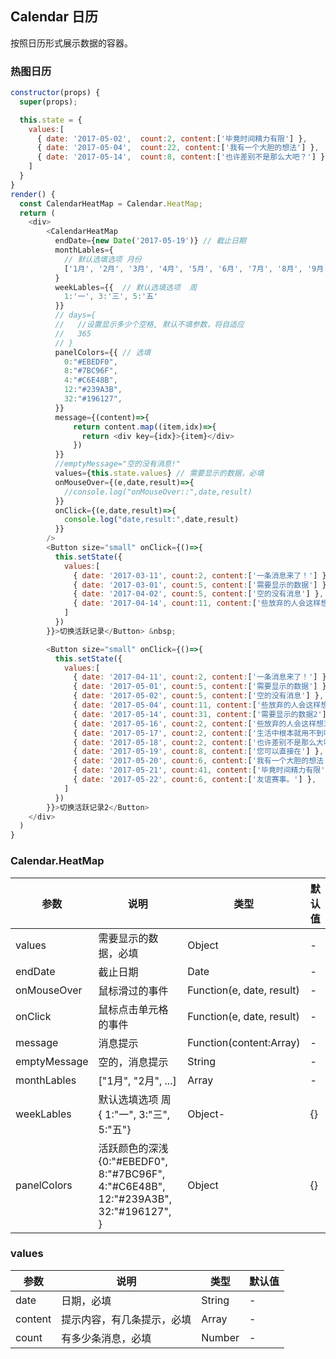 ## Calendar 日历

按照日历形式展示数据的容器。

### 热图日历

<!--DemoStart-->
```js
constructor(props) {
  super(props);

  this.state = {
    values:[
      { date: '2017-05-02',  count:2, content:['毕竟时间精力有限'] },
      { date: '2017-05-04',  count:22, content:['我有一个大胆的想法'] },
      { date: '2017-05-14',  count:8, content:['也许差别不是那么大吧？'] },
    ]
  }
}
render() {
  const CalendarHeatMap = Calendar.HeatMap;
  return (
    <div>
        <CalendarHeatMap 
          endDate={new Date('2017-05-19')} // 截止日期
          monthLables={
            // 默认选填选项 月份
            ['1月', '2月', '3月', '4月', '5月', '6月', '7月', '8月', '9月', '10月', '11月', '12月']
          }
          weekLables={{  // 默认选填选项  周
            1:'一', 3:'三', 5:'五'
          }}
          // days={
          //   //设置显示多少个空格, 默认不填参数，将自适应
          //   365
          // }
          panelColors={{ // 选填
            0:"#EBEDF0",
            8:"#7BC96F",
            4:"#C6E48B",
            12:"#239A3B",
            32:"#196127",
          }}
          message={(content)=>{
              return content.map((item,idx)=>{
                return <div key={idx}>{item}</div>
              })
          }}
          //emptyMessage="空的没有消息!"
          values={this.state.values} // 需要显示的数据，必填
          onMouseOver={(e,date,result)=>{
            //console.log("onMouseOver::",date,result)
          }}
          onClick={(e,date,result)=>{
            console.log("date,result:",date,result)
          }}
        />
        <Button size="small" onClick={()=>{
          this.setState({
            values:[
              { date: '2017-03-11', count:2, content:['一条消息来了！'] },
              { date: '2017-03-01', count:5, content:['需要显示的数据'] },
              { date: '2017-04-02', count:5, content:['空的没有消息'] },
              { date: '2017-04-14', count:11, content:['些放弃的人会这样想'] },
            ]
          })
        }}>切换活跃记录</Button> &nbsp;

        <Button size="small" onClick={()=>{
          this.setState({
            values:[
              { date: '2017-04-11', count:2, content:['一条消息来了！'] },
              { date: '2017-05-01', count:5, content:['需要显示的数据'] },
              { date: '2017-05-02', count:5, content:['空的没有消息'] },
              { date: '2017-05-04', count:11, content:['些放弃的人会这样想'] },
              { date: '2017-05-14', count:31, content:['需要显示的数据2'] },
              { date: '2017-05-16', count:2, content:['些放弃的人会这样想3'] },
              { date: '2017-05-17', count:2, content:['生活中根本就用不到吧？'] },
              { date: '2017-05-18', count:2, content:['也许差别不是那么大吧？'] },
              { date: '2017-05-19', count:8, content:['您可以直接在'] },
              { date: '2017-05-20', count:6, content:['我有一个大胆的想法'] },
              { date: '2017-05-21', count:41, content:['毕竟时间精力有限'] },
              { date: '2017-05-22', count:6, content:['友谊赛事。'] },
            ]
          })
        }}>切换活跃记录2</Button>
    </div>
  )
}
```
<!--End-->



### Calendar.HeatMap

| 参数 | 说明 | 类型 | 默认值 |
|--------- |-------- |--------- |-------- |
| values | 需要显示的数据，必填 | Object | - |
| endDate | 截止日期 | Date | - |
| onMouseOver | 鼠标滑过的事件 | Function(e, date, result) | - |
| onClick | 鼠标点击单元格的事件 | Function(e, date, result) | - |
| message | 消息提示 | Function(content:Array)  | - |
| emptyMessage | 空的，消息提示 | String | - |
| monthLables | ["1月", "2月", ...] | Array | - |
| weekLables | 默认选填选项  周 { 1:"一", 3:"三", 5:"五"} | Object- | {} |
| panelColors | 活跃颜色的深浅 {0:"#EBEDF0", 8:"#7BC96F", 4:"#C6E48B", 12:"#239A3B", 32:"#196127", } | Object | {} |

### values

| 参数 | 说明 | 类型 | 默认值 |
|----- | ---- |----- |---- |
| date | 日期，必填 | String | - |
| content | 提示内容，有几条提示，必填 | Array | - |
| count | 有多少条消息，必填 | Number | - |